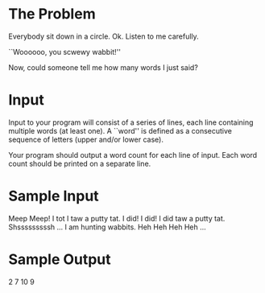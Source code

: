 # The Problem

Everybody sit down in a circle. Ok. Listen to me carefully.

``Woooooo, you scwewy wabbit!''

Now, could someone tell me how many words I just said?

# Input

Input to your program will consist of a series of lines, each line containing multiple words (at least one). A ``word'' is defined as a consecutive sequence of letters (upper and/or lower case).

Your program should output a word count for each line of input. Each word count should be printed on a separate line.

# Sample Input

Meep Meep!
I tot I taw a putty tat.
I did! I did! I did taw a putty tat.
Shsssssssssh ... I am hunting wabbits. Heh Heh Heh Heh ...


# Sample Output

2
7
10
9